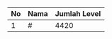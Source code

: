 | No | Nama            | Jumlah Level |
|----|-----------------|--------------|
| 1  | #    |    4420        |

